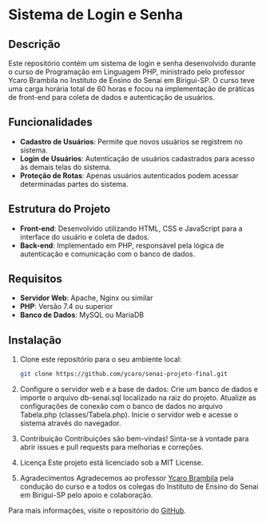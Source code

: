 # Sistema de Login e Senha

## Descrição

Este repositório contém um sistema de login e senha desenvolvido durante o curso de Programação em Linguagem PHP, ministrado pelo professor Ycaro Brambila no Instituto de Ensino do Senai em Birigui-SP. O curso teve uma carga horária total de 60 horas e focou na implementação de práticas de front-end para coleta de dados e autenticação de usuários.

## Funcionalidades

- **Cadastro de Usuários**: Permite que novos usuários se registrem no sistema.
- **Login de Usuários**: Autenticação de usuários cadastrados para acesso às demais telas do sistema.
- **Proteção de Rotas**: Apenas usuários autenticados podem acessar determinadas partes do sistema.

## Estrutura do Projeto

- **Front-end**: Desenvolvido utilizando HTML, CSS e JavaScript para a interface do usuário e coleta de dados.
- **Back-end**: Implementado em PHP, responsável pela lógica de autenticação e comunicação com o banco de dados.

## Requisitos

- **Servidor Web**: Apache, Nginx ou similar
- **PHP**: Versão 7.4 ou superior
- **Banco de Dados**: MySQL ou MariaDB

## Instalação

1. Clone este repositório para o seu ambiente local:
   ```bash
   git clone https://github.com/ycaro/senai-projeto-final.git

2. Configure o servidor web e a base de dados:
Crie um banco de dados e importe o arquivo db-senai.sql localizado na raiz do projeto.
Atualize as configurações de conexão com o banco de dados no arquivo Tabela.php (classes/Tabela.php).
Inicie o servidor web e acesse o sistema através do navegador.

3. Contribuição
Contribuições são bem-vindas! Sinta-se à vontade para abrir issues e pull requests para melhorias e correções.

4. Licença
Este projeto está licenciado sob a MIT License.

5. Agradecimentos
Agradecemos ao professor [Ycaro Brambila](https://instagram.com/ycarobrambila) pela condução do curso e a todos os colegas do Instituto de Ensino do Senai em Birigui-SP pelo apoio e colaboração.

Para mais informações, visite o repositório do [GitHub](https://github.com/ycaro/senai-projeto-final.git).
